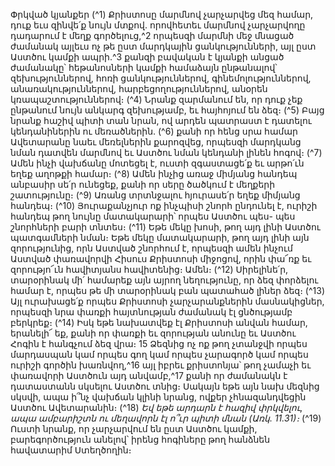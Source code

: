 
Փրկված կյանքեր
(^1) Քրիստոսը մարմնով չարչարվեց մեզ համար, դուք եւս զինվե՛ք նույն մտքով. որովհետեւ մարմնով չարչարվողը
դադարում է մեղք գործելուց,^2 որպեսզի մարմնի մեջ մնացած ժամանակ այլեւս ոչ թե ըստ մարդկային ցանկությունների,
այլ ըստ Աստծու կամքի ապրի.^3 քանզի բավական է կյանքի անցած ժամանակը՝ հեթանոսների կամքի համաձայն
ընթանալով՝ զեխություններով, հոռի ցանկություններով, գինեմոլություններով, անառակություններով,
հարբեցողություններով, անօրեն կռապաշտություններով։
(^4) Նրանք զարմանում են, որ դուք չեք ընթանում նույն անկարգ զեխությամբ, եւ հայհոյում են ձեզ։
(^5) Բայց նրանք հաշիվ պիտի տան նրան, ով արդեն պատրաստ է դատելու կենդանիներին ու մեռածներին. (^6) քանի որ
հենց սրա համար Ավետարանը նաեւ մեռելներին քարոզվեց, որպեսզի մարդկանց նման դատվեն մարմնով եւ Աստծու
նման կենդանի լինեն հոգով։
(^7) Ամեն ինչի վախճանը մոտեցել է, ուստի զգաստացե՛ք եւ արթո՛ւն եղեք աղոթքի համար։
(^8) Ամեն ինչից առաջ միմյանց հանդեպ անբասիր սե՛ր ունեցեք, քանի որ սերը ծածկում է մեղքերի շատությունը։
(^9) Առանց տրտնջալու հյուրասե՛ր եղեք միմյանց հանդեպ։
(^10) Յուրաքանչյուր ոք ինչպիսի շնորհ ընդունել է, ուրիշի հանդեպ թող նույնը մատակարարի՝ որպես Աստծու պես-
պես շնորհների բարի տնտես։
(^11) Եթե մեկը խոսի, թող այդ լինի Աստծու պատգամների նման։ Եթե մեկը մատակարարի, թող այդ լինի այն
զորությունից, որն Աստված շնորհում է, որպեսզի ամեն ինչում Աստված փառավորվի Հիսուս Քրիստոսի միջոցով, որին
փա՜ռք եւ զորությո՜ւն հավիտյանս հավիտենից։ Ամեն։
(^12) Սիրելինե՛ր, տարօրինակ մի՛ համարեք այն այրող նեղությունը, որ ձեզ փորձելու համար է, որպես թե մի
տարօրինակ բան պատահած լիներ ձեզ։
(^13) Այլ ուրախացե՛ք որպես Քրիստոսի չարչարանքներին մասնակիցներ, որպեսզի նրա փառքի հայտնության
ժամանակ էլ ցնծությամբ բերկրեք։
(^14) Իսկ եթե նախատվեք էլ Քրիստոսի անվան համար, երանելի՜ եք, քանի որ փառքի եւ զորության անունը եւ Աստծու
Հոգին է հանգչում ձեզ վրա։ 15 Ձեզնից ոչ ոք թող չտանջվի որպես մարդասպան կամ որպես գող կամ որպես չարագործ
կամ որպես ուրիշի գործին խառնվող,^16 այլ իբրեւ քրիստոնյա՝ թող չամաչի եւ փառավորի Աստծուն այդ անվամբ,^17 քանի
որ ժամանակն է դատաստանն սկսելու Աստծու տնից։ Սակայն եթե այն նախ մեզնից սկսվի, ապա ի՞նչ վախճան կլինի
նրանց, ովքեր չհնազանդվեցին Աստծու Ավետարանին։
(^18) _Եվ եթե արդարն է հազիվ փրկվելու, ապա ամբարիշտն ու մեղավորն էլ ո՞ւր պիտի մնան (Առկ. 11.31)։_
(^19) Ուստի նրանք, որ չարչարվում են ըստ Աստծու կամքի, բարեգործություն անելով՝ իրենց հոգիները թող հանձնեն
հավատարիմ Ստեղծողին։
